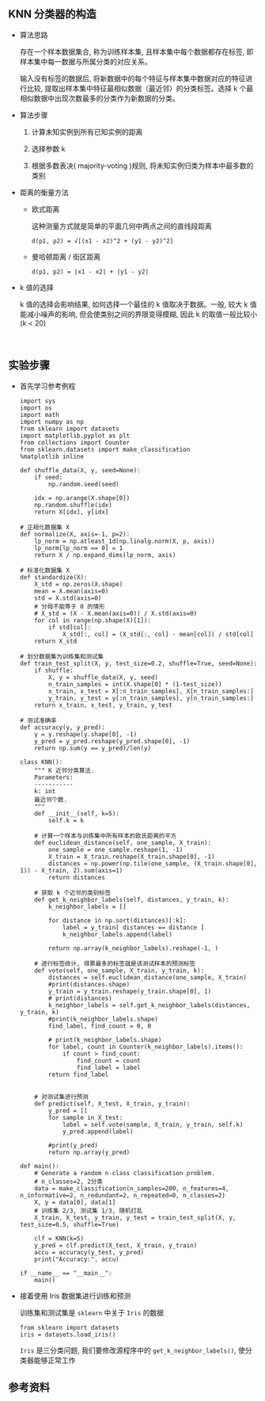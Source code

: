 ##	KNN 分类器的构造

*	算法思路

	存在一个样本数据集合, 称为训练样本集, 且样本集中每个数据都存在标签, 即样本集中每一数据与所属分类的对应关系。

	输入没有标签的数据后, 将新数据中的每个特征与样本集中数据对应的特征进行比较, 提取出样本集中特征最相似数据（最近邻）的分类标签。选择 k 个最相似数据中出现次数最多的分类作为新数据的分类。

*	算法步骤

	1. 计算未知实例到所有已知实例的距离

	2. 选择参数 k

	3. 根据多数表决( majority-voting )规则, 将未知实例归类为样本中最多数的类别

*	距离的衡量方法

	*	欧式距离

		这种测量方式就是简单的平面几何中两点之间的直线段距离

		```
		d(p1, p2) = √[(x1 - x2)^2 + (y1 - y2)^2]
		```

	*	曼哈顿距离 / 街区距离

		```
		d(p1, p2) = |x1 - x2| + |y1 - y2|
		```

*	k 值的选择

	k 值的选择会影响结果, 如何选择一个最佳的 k 值取决于数据。一般, 较大 k 值能减小噪声的影响, 但会使类别之间的界限变得模糊, 因此 k 的取值一般比较小 (k < 20)

	<br>

##	实验步骤

*	首先学习参考例程

	```python3
	import sys
	import os
	import math
	import numpy as np
	from sklearn import datasets
	import matplotlib.pyplot as plt
	from collections import Counter
	from sklearn.datasets import make_classification
	%matplotlib inline

	def shuffle_data(X, y, seed=None):
		if seed:
			np.random.seed(seed)

		idx = np.arange(X.shape[0])
		np.random.shuffle(idx)
		return X[idx], y[idx]

	# 正规化数据集 X
	def normalize(X, axis=-1, p=2):
		lp_norm = np.atleast_1d(np.linalg.norm(X, p, axis))
		lp_norm[lp_norm == 0] = 1
		return X / np.expand_dims(lp_norm, axis)

	# 标准化数据集 X
	def standardize(X):
		X_std = np.zeros(X.shape)
		mean = X.mean(axis=0)
		std = X.std(axis=0)
		# 分母不能等于 0 的情形
		# X_std = (X - X.mean(axis=0)) / X.std(axis=0)
		for col in range(np.shape(X)[1]):
			if std[col]:
				X_std[:, col] = (X_std[:, col] - mean[col]) / std[col]
		return X_std

	# 划分数据集为训练集和测试集
	def train_test_split(X, y, test_size=0.2, shuffle=True, seed=None):
		if shuffle:
			X, y = shuffle_data(X, y, seed)
			n_train_samples = int(X.shape[0] * (1-test_size))
			x_train, x_test = X[:n_train_samples], X[n_train_samples:]
			y_train, y_test = y[:n_train_samples], y[n_train_samples:]
		return x_train, x_test, y_train, y_test

	# 测试准确率
	def accuracy(y, y_pred):
		y = y.reshape(y.shape[0], -1)
		y_pred = y_pred.reshape(y_pred.shape[0], -1)
		return np.sum(y == y_pred)/len(y)

	class KNN():
		""" K 近邻分类算法.
		Parameters:
		-----------
		k: int
		最近邻个数.
		"""
		def __init__(self, k=5):
			self.k = k

		# 计算一个样本与训练集中所有样本的欧氏距离的平方
		def euclidean_distance(self, one_sample, X_train):
			one_sample = one_sample.reshape(1, -1)
			X_train = X_train.reshape(X_train.shape[0], -1)
			distances = np.power(np.tile(one_sample, (X_train.shape[0], 1)) - X_train, 2).sum(axis=1)
			return distances

		# 获取 k 个近邻的类别标签
		def get_k_neighbor_labels(self, distances, y_train, k):
			k_neighbor_labels = []

			for distance in np.sort(distances)[:k]:
				label = y_train[ distances == distance ]
				k_neighbor_labels.append(label)

			return np.array(k_neighbor_labels).reshape(-1, )

		# 进行标签统计, 得票最多的标签就是该测试样本的预测标签
		def vote(self, one_sample, X_train, y_train, k):
			distances = self.euclidean_distance(one_sample, X_train)
			#print(distances.shape)
			y_train = y_train.reshape(y_train.shape[0], 1)
			# print(distances)
			k_neighbor_labels = self.get_k_neighbor_labels(distances, y_train, k)
			#print(k_neighbor_labels.shape)
			find_label, find_count = 0, 0
			
			# print(k_neighbor_labels.shape)
			for label, count in Counter(k_neighbor_labels).items():
				if count > find_count:
					find_count = count
					find_label = label
			return find_label


		# 对测试集进行预测
		def predict(self, X_test, X_train, y_train):
			y_pred = []
			for sample in X_test:
				label = self.vote(sample, X_train, y_train, self.k)
				y_pred.append(label)

			#print(y_pred)
			return np.array(y_pred)

	def main():
		# Generate a random n-class classification problem.
		# n_classes=2, 2分类
		data = make_classification(n_samples=200, n_features=4, n_informative=2, n_redundant=2, n_repeated=0, n_classes=2)
		X, y = data[0], data[1]
		# 训练集 2/3, 测试集 1/3, 随机打乱
		X_train, X_test, y_train, y_test = train_test_split(X, y, test_size=0.5, shuffle=True)
		
		clf = KNN(k=5)
		y_pred = clf.predict(X_test, X_train, y_train)
		accu = accuracy(y_test, y_pred)
		print("Accuracy:", accu)

	if __name__ == "__main__":
		main()
	```

*	接着使用 Iris 数据集进行训练和预测

	训练集和测试集是 `sklearn` 中关于 `Iris` 的数据

	```python3
	from sklearn import datasets
	iris = datasets.load_iris()
	```

	`Iris` 是三分类问题, 我们要修改源程序中的 `get_k_neighbor_labels()`, 使分类器能够正常工作

##	参考资料
